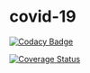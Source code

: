 # covid-19
[![Codacy Badge](https://api.codacy.com/project/badge/Grade/db1476eb3cc745d8b2b82b762228c0b6)](https://app.codacy.com/gh/azaria-dedmon/covid-19?utm_source=github.com&utm_medium=referral&utm_content=azaria-dedmon/covid-19&utm_campaign=Badge_Grade_Settings)

[![Coverage Status](https://coveralls.io/repos/github/azaria-dedmon/covid-19/badge.svg?branch=coveralls)](https://coveralls.io/github/azaria-dedmon/covid-19?branch=coveralls)
